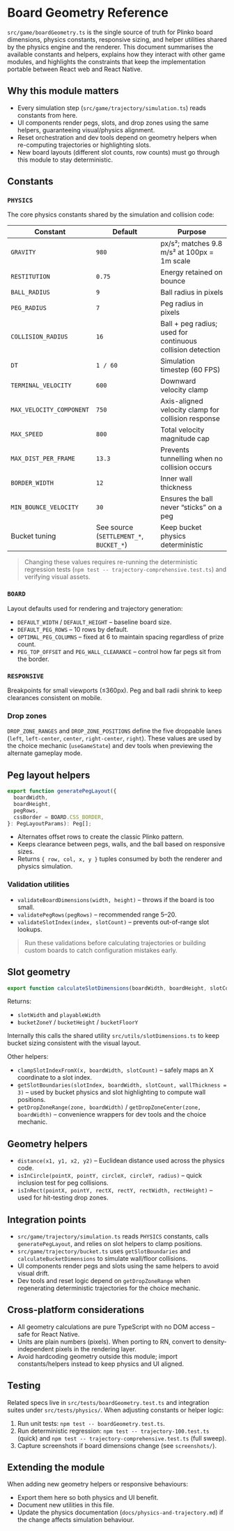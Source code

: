 # Board Geometry Reference

`src/game/boardGeometry.ts` is the single source of truth for Plinko board dimensions, physics constants, responsive sizing, and helper utilities shared by the physics engine and the renderer. This document summarises the available constants and helpers, explains how they interact with other game modules, and highlights the constraints that keep the implementation portable between React web and React Native.

## Why this module matters

- Every simulation step (`src/game/trajectory/simulation.ts`) reads constants from here.
- UI components render pegs, slots, and drop zones using the same helpers, guaranteeing visual/physics alignment.
- Reset orchestration and dev tools depend on geometry helpers when re-computing trajectories or highlighting slots.
- New board layouts (different slot counts, row counts) must go through this module to stay deterministic.

## Constants

### `PHYSICS`

The core physics constants shared by the simulation and collision code:

| Constant | Default | Purpose |
| --- | --- | --- |
| `GRAVITY` | `980` | px/s²; matches 9.8 m/s² at 100px = 1m scale |
| `RESTITUTION` | `0.75` | Energy retained on bounce |
| `BALL_RADIUS` | `9` | Ball radius in pixels |
| `PEG_RADIUS` | `7` | Peg radius in pixels |
| `COLLISION_RADIUS` | `16` | Ball + peg radius; used for continuous collision detection |
| `DT` | `1 / 60` | Simulation timestep (60 FPS) |
| `TERMINAL_VELOCITY` | `600` | Downward velocity clamp |
| `MAX_VELOCITY_COMPONENT` | `750` | Axis-aligned velocity clamp for collision response |
| `MAX_SPEED` | `800` | Total velocity magnitude cap |
| `MAX_DIST_PER_FRAME` | `13.3` | Prevents tunnelling when no collision occurs |
| `BORDER_WIDTH` | `12` | Inner wall thickness |
| `MIN_BOUNCE_VELOCITY` | `30` | Ensures the ball never “sticks” on a peg |
| Bucket tuning | See source (`SETTLEMENT_*`, `BUCKET_*`) | Keep bucket physics deterministic |

> Changing these values requires re-running the deterministic regression tests (`npm test -- trajectory-comprehensive.test.ts`) and verifying visual assets.

### `BOARD`

Layout defaults used for rendering and trajectory generation:

- `DEFAULT_WIDTH` / `DEFAULT_HEIGHT` – baseline board size.
- `DEFAULT_PEG_ROWS` – 10 rows by default.
- `OPTIMAL_PEG_COLUMNS` – fixed at 6 to maintain spacing regardless of prize count.
- `PEG_TOP_OFFSET` and `PEG_WALL_CLEARANCE` – control how far pegs sit from the border.

### `RESPONSIVE`

Breakpoints for small viewports (≤360px). Peg and ball radii shrink to keep clearances consistent on mobile.

### Drop zones

`DROP_ZONE_RANGES` and `DROP_ZONE_POSITIONS` define the five droppable lanes (`left`, `left-center`, `center`, `right-center`, `right`). These values are used by the choice mechanic (`useGameState`) and dev tools when previewing the alternate gameplay mode.

## Peg layout helpers

```ts
export function generatePegLayout({
  boardWidth,
  boardHeight,
  pegRows,
  cssBorder = BOARD.CSS_BORDER,
}: PegLayoutParams): Peg[];
```

- Alternates offset rows to create the classic Plinko pattern.
- Keeps clearance between pegs, walls, and the ball based on responsive sizes.
- Returns `{ row, col, x, y }` tuples consumed by both the renderer and physics simulation.

### Validation utilities

- `validateBoardDimensions(width, height)` – throws if the board is too small.
- `validatePegRows(pegRows)` – recommended range 5–20.
- `validateSlotIndex(index, slotCount)` – prevents out-of-range slot lookups.

> Run these validations before calculating trajectories or building custom boards to catch configuration mistakes early.

## Slot geometry

```ts
export function calculateSlotDimensions(boardWidth, boardHeight, slotCount, cssBorder = BOARD.CSS_BORDER): SlotDimensions;
```

Returns:

- `slotWidth` and `playableWidth`
- `bucketZoneY` / `bucketHeight` / `bucketFloorY`

Internally this calls the shared utility `src/utils/slotDimensions.ts` to keep bucket sizing consistent with the visual layout.

Other helpers:

- `clampSlotIndexFromX(x, boardWidth, slotCount)` – safely maps an X coordinate to a slot index.
- `getSlotBoundaries(slotIndex, boardWidth, slotCount, wallThickness = 3)` – used by bucket physics and slot highlighting to compute wall positions.
- `getDropZoneRange(zone, boardWidth)` / `getDropZoneCenter(zone, boardWidth)` – convenience wrappers for dev tools and the choice mechanic.

## Geometry helpers

- `distance(x1, y1, x2, y2)` – Euclidean distance used across the physics code.
- `isInCircle(pointX, pointY, circleX, circleY, radius)` – quick inclusion test for peg collisions.
- `isInRect(pointX, pointY, rectX, rectY, rectWidth, rectHeight)` – used for hit-testing drop zones.

## Integration points

- `src/game/trajectory/simulation.ts` reads `PHYSICS` constants, calls `generatePegLayout`, and relies on slot helpers to clamp positions.
- `src/game/trajectory/bucket.ts` uses `getSlotBoundaries` and `calculateBucketDimensions` to simulate wall/floor collisions.
- UI components render pegs and slots using the same helpers to avoid visual drift.
- Dev tools and reset logic depend on `getDropZoneRange` when regenerating deterministic trajectories for the choice mechanic.

## Cross-platform considerations

- All geometry calculations are pure TypeScript with no DOM access – safe for React Native.
- Units are plain numbers (pixels). When porting to RN, convert to density-independent pixels in the rendering layer.
- Avoid hardcoding geometry outside this module; import constants/helpers instead to keep physics and UI aligned.

## Testing

Related specs live in `src/tests/boardGeometry.test.ts` and integration suites under `src/tests/physics/`. When adjusting constants or helper logic:

1. Run unit tests: `npm test -- boardGeometry.test.ts`.
2. Run deterministic regression: `npm test -- trajectory-100.test.ts` (quick) and `npm test -- trajectory-comprehensive.test.ts` (full sweep).
3. Capture screenshots if board dimensions change (see `screenshots/`).

## Extending the module

When adding new geometry helpers or responsive behaviours:

- Export them here so both physics and UI benefit.
- Document new utilities in this file.
- Update the physics documentation (`docs/physics-and-trajectory.md`) if the change affects simulation behaviour.

